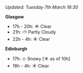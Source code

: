 *Updated: Tuesday 7th March 16:30*

**Glasgow**

* 17h - 20h: :sunny: Clear
* 21h: :partly_sunny: Partly Cloudy
* 22h - 4h: :sunny: Clear

**Edinburgh**

* 17h: :snowman: Snowy [:sunny: as of 10h]
* 18h - 4h: :sunny: Clear
